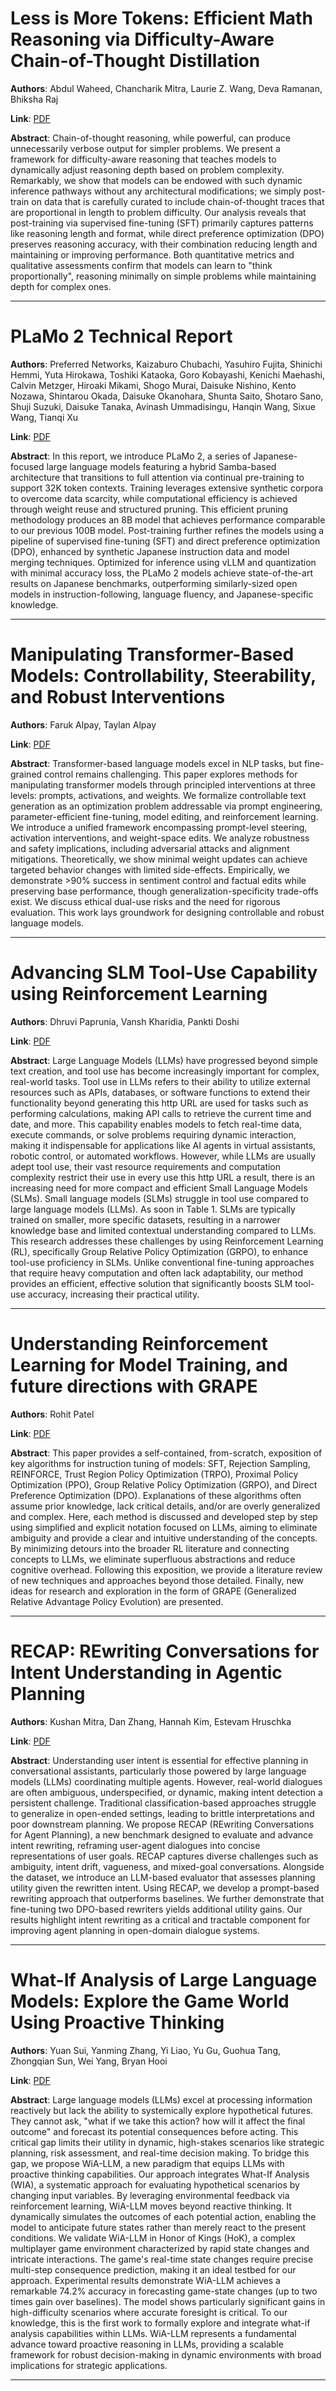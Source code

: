 # Less is More Tokens: Efficient Math Reasoning via Difficulty-Aware Chain-of-Thought Distillation 

**Authors**: Abdul Waheed, Chancharik Mitra, Laurie Z. Wang, Deva Ramanan, Bhiksha Raj  

**Link**: [PDF](https://arxiv.org/pdf/2509.05226)  

**Abstract**: Chain-of-thought reasoning, while powerful, can produce unnecessarily verbose output for simpler problems. We present a framework for difficulty-aware reasoning that teaches models to dynamically adjust reasoning depth based on problem complexity. Remarkably, we show that models can be endowed with such dynamic inference pathways without any architectural modifications; we simply post-train on data that is carefully curated to include chain-of-thought traces that are proportional in length to problem difficulty. Our analysis reveals that post-training via supervised fine-tuning (SFT) primarily captures patterns like reasoning length and format, while direct preference optimization (DPO) preserves reasoning accuracy, with their combination reducing length and maintaining or improving performance. Both quantitative metrics and qualitative assessments confirm that models can learn to "think proportionally", reasoning minimally on simple problems while maintaining depth for complex ones. 

---
# PLaMo 2 Technical Report 

**Authors**: Preferred Networks, Kaizaburo Chubachi, Yasuhiro Fujita, Shinichi Hemmi, Yuta Hirokawa, Toshiki Kataoka, Goro Kobayashi, Kenichi Maehashi, Calvin Metzger, Hiroaki Mikami, Shogo Murai, Daisuke Nishino, Kento Nozawa, Shintarou Okada, Daisuke Okanohara, Shunta Saito, Shotaro Sano, Shuji Suzuki, Daisuke Tanaka, Avinash Ummadisingu, Hanqin Wang, Sixue Wang, Tianqi Xu  

**Link**: [PDF](https://arxiv.org/pdf/2509.04897)  

**Abstract**: In this report, we introduce PLaMo 2, a series of Japanese-focused large language models featuring a hybrid Samba-based architecture that transitions to full attention via continual pre-training to support 32K token contexts. Training leverages extensive synthetic corpora to overcome data scarcity, while computational efficiency is achieved through weight reuse and structured pruning. This efficient pruning methodology produces an 8B model that achieves performance comparable to our previous 100B model. Post-training further refines the models using a pipeline of supervised fine-tuning (SFT) and direct preference optimization (DPO), enhanced by synthetic Japanese instruction data and model merging techniques. Optimized for inference using vLLM and quantization with minimal accuracy loss, the PLaMo 2 models achieve state-of-the-art results on Japanese benchmarks, outperforming similarly-sized open models in instruction-following, language fluency, and Japanese-specific knowledge. 

---
# Manipulating Transformer-Based Models: Controllability, Steerability, and Robust Interventions 

**Authors**: Faruk Alpay, Taylan Alpay  

**Link**: [PDF](https://arxiv.org/pdf/2509.04549)  

**Abstract**: Transformer-based language models excel in NLP tasks, but fine-grained control remains challenging. This paper explores methods for manipulating transformer models through principled interventions at three levels: prompts, activations, and weights. We formalize controllable text generation as an optimization problem addressable via prompt engineering, parameter-efficient fine-tuning, model editing, and reinforcement learning. We introduce a unified framework encompassing prompt-level steering, activation interventions, and weight-space edits. We analyze robustness and safety implications, including adversarial attacks and alignment mitigations. Theoretically, we show minimal weight updates can achieve targeted behavior changes with limited side-effects. Empirically, we demonstrate >90% success in sentiment control and factual edits while preserving base performance, though generalization-specificity trade-offs exist. We discuss ethical dual-use risks and the need for rigorous evaluation. This work lays groundwork for designing controllable and robust language models. 

---
# Advancing SLM Tool-Use Capability using Reinforcement Learning 

**Authors**: Dhruvi Paprunia, Vansh Kharidia, Pankti Doshi  

**Link**: [PDF](https://arxiv.org/pdf/2509.04518)  

**Abstract**: Large Language Models (LLMs) have progressed beyond simple text creation, and tool use has become increasingly important for complex, real-world tasks. Tool use in LLMs refers to their ability to utilize external resources such as APIs, databases, or software functions to extend their functionality beyond generating this http URL are used for tasks such as performing calculations, making API calls to retrieve the current time and date, and more. This capability enables models to fetch real-time data, execute commands, or solve problems requiring dynamic interaction, making it indispensable for applications like AI agents in virtual assistants, robotic control, or automated workflows.
However, while LLMs are usually adept tool use, their vast resource requirements and computation complexity restrict their use in every use this http URL a result, there is an increasing need for more compact and efficient Small Language Models (SLMs). Small language models (SLMs) struggle in tool use compared to large language models (LLMs). As soon in Table 1. SLMs are typically trained on smaller, more specific datasets, resulting in a narrower knowledge base and limited contextual understanding compared to LLMs.
This research addresses these challenges by using Reinforcement Learning (RL), specifically Group Relative Policy Optimization (GRPO), to enhance tool-use proficiency in SLMs. Unlike conventional fine-tuning approaches that require heavy computation and often lack adaptability, our method provides an efficient, effective solution that significantly boosts SLM tool-use accuracy, increasing their practical utility. 

---
# Understanding Reinforcement Learning for Model Training, and future directions with GRAPE 

**Authors**: Rohit Patel  

**Link**: [PDF](https://arxiv.org/pdf/2509.04501)  

**Abstract**: This paper provides a self-contained, from-scratch, exposition of key algorithms for instruction tuning of models: SFT, Rejection Sampling, REINFORCE, Trust Region Policy Optimization (TRPO), Proximal Policy Optimization (PPO), Group Relative Policy Optimization (GRPO), and Direct Preference Optimization (DPO). Explanations of these algorithms often assume prior knowledge, lack critical details, and/or are overly generalized and complex. Here, each method is discussed and developed step by step using simplified and explicit notation focused on LLMs, aiming to eliminate ambiguity and provide a clear and intuitive understanding of the concepts. By minimizing detours into the broader RL literature and connecting concepts to LLMs, we eliminate superfluous abstractions and reduce cognitive overhead. Following this exposition, we provide a literature review of new techniques and approaches beyond those detailed. Finally, new ideas for research and exploration in the form of GRAPE (Generalized Relative Advantage Policy Evolution) are presented. 

---
# RECAP: REwriting Conversations for Intent Understanding in Agentic Planning 

**Authors**: Kushan Mitra, Dan Zhang, Hannah Kim, Estevam Hruschka  

**Link**: [PDF](https://arxiv.org/pdf/2509.04472)  

**Abstract**: Understanding user intent is essential for effective planning in conversational assistants, particularly those powered by large language models (LLMs) coordinating multiple agents. However, real-world dialogues are often ambiguous, underspecified, or dynamic, making intent detection a persistent challenge. Traditional classification-based approaches struggle to generalize in open-ended settings, leading to brittle interpretations and poor downstream planning. We propose RECAP (REwriting Conversations for Agent Planning), a new benchmark designed to evaluate and advance intent rewriting, reframing user-agent dialogues into concise representations of user goals. RECAP captures diverse challenges such as ambiguity, intent drift, vagueness, and mixed-goal conversations. Alongside the dataset, we introduce an LLM-based evaluator that assesses planning utility given the rewritten intent. Using RECAP, we develop a prompt-based rewriting approach that outperforms baselines. We further demonstrate that fine-tuning two DPO-based rewriters yields additional utility gains. Our results highlight intent rewriting as a critical and tractable component for improving agent planning in open-domain dialogue systems. 

---
# What-If Analysis of Large Language Models: Explore the Game World Using Proactive Thinking 

**Authors**: Yuan Sui, Yanming Zhang, Yi Liao, Yu Gu, Guohua Tang, Zhongqian Sun, Wei Yang, Bryan Hooi  

**Link**: [PDF](https://arxiv.org/pdf/2509.04791)  

**Abstract**: Large language models (LLMs) excel at processing information reactively but lack the ability to systemically explore hypothetical futures. They cannot ask, "what if we take this action? how will it affect the final outcome" and forecast its potential consequences before acting. This critical gap limits their utility in dynamic, high-stakes scenarios like strategic planning, risk assessment, and real-time decision making. To bridge this gap, we propose WiA-LLM, a new paradigm that equips LLMs with proactive thinking capabilities. Our approach integrates What-If Analysis (WIA), a systematic approach for evaluating hypothetical scenarios by changing input variables. By leveraging environmental feedback via reinforcement learning, WiA-LLM moves beyond reactive thinking. It dynamically simulates the outcomes of each potential action, enabling the model to anticipate future states rather than merely react to the present conditions. We validate WiA-LLM in Honor of Kings (HoK), a complex multiplayer game environment characterized by rapid state changes and intricate interactions. The game's real-time state changes require precise multi-step consequence prediction, making it an ideal testbed for our approach. Experimental results demonstrate WiA-LLM achieves a remarkable 74.2% accuracy in forecasting game-state changes (up to two times gain over baselines). The model shows particularly significant gains in high-difficulty scenarios where accurate foresight is critical. To our knowledge, this is the first work to formally explore and integrate what-if analysis capabilities within LLMs. WiA-LLM represents a fundamental advance toward proactive reasoning in LLMs, providing a scalable framework for robust decision-making in dynamic environments with broad implications for strategic applications. 

---
